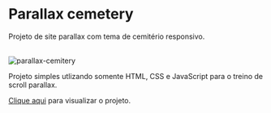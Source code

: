 # Parallax cemetery
Projeto de site parallax com tema de cemitério responsivo.<br><br>


![parallax-cemitery](https://user-images.githubusercontent.com/88805945/232247185-d47833e9-b8a4-49cb-823a-71578359e21b.jpg)

Projeto simples utlizando somente HTML, CSS e JavaScript para o treino de scroll parallax.

<a href="https://brenoeller.github.io/Parallax-cemetery/">Clique aqui</a> para visualizar o projeto.
